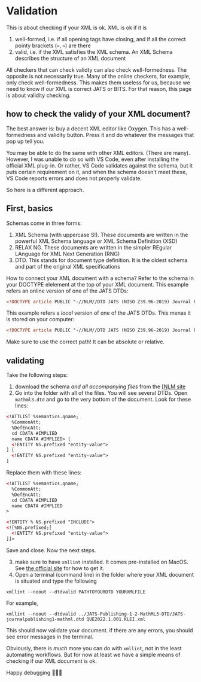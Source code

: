 # Validation

This is about checking if your XML is ok. XML is ok if it is

1. well-formed, i.e. if all opening tags have closing, and if all the correct pointy brackets (`<`, `>`) are there
2. valid, i.e. if the XML satisfies the XML schema. An XML Schema describes the structure of an XML document

All checkers that can check validty can also check well-formedness. The opposite is not necessarily true. Many of the online checkers, for example, only check well-formedness. This makes them useless for us, because we need to know if our XML is correct JATS or BITS. For that reason, this page is about validity checking.

## how to check the validy of your XML document?

The best answer is: buy a decent XML editor like Oxygen. This has a well-formedness and validity button. Press it and do whatever the messages that pop up tell you. 

You may be able to do the same with other XML editors. (There are many). However, I was unable to do so with VS Code, even after installing the official XML plug-in. Or rather, VS Code validates against the schema, but it puts certain requirement on it, and when the schema doesn't meet these, VS Code reports errors and does not properly validate.

So here is a different approach.

## First, basics

Schemas come in three forms:

1. XML Schema (with  uppercase S!). These documents are written in the powerful XML Schema language or XML Schema Definition (XSD)
2. RELAX NG. These documents are written in the simpler REgular LAnguage for XML Next Generation (RNG)
3. DTD. This stands for document type definition. It is the oldest schema and part of the original XML specifications

How to connect your XML document with a schema? Refer to the schema in your DOCTYPE elelement at the top of your XML document. This example refers an online version of one of the JATS DTDs:

```xml
<!DOCTYPE article PUBLIC "-//NLM//DTD JATS (NISO Z39.96-2019) Journal Publishing DTD v1.2 20190208//EN" "JATS-journalpublishing1-mathml.dtd"> 
```

This example refers a _local_ version of one of the JATS DTDs. This menas it is stored on your computer:

```xml
<!DOCTYPE article PUBLIC "-//NLM//DTD JATS (NISO Z39.96-2019) Journal Publishing DTD v1.2 20190208//EN" "../JATS-Publishing-1-2-MathML3-DTD/JATS-journalpublishing1-mathml.dtd"> 
```

Make sure to use the correct path! It can be absolute or relative. 

## validating
Take the following steps:

1. download the schema _and all accompanying files_ from the [[NLM site](https://jats.nlm.nih.gov/publishing/tag-library/1.2/chapter/which-dtd.html)
2. Go into the folder with all of the files. You will see several DTDs. Open `mathml3.dtd` and go to the very bottom of the document. Look for these lines:

```xml
<!ATTLIST %semantics.qname;
  %CommonAtt;
  %DefEncAtt;
  cd CDATA #IMPLIED
  name CDATA #IMPLIED> [
  <!ENTITY NS.prefixed "entity-value">
] [
  <!ENTITY NS.prefixed "entity-value">
]
```

Replace them with these lines:

```xml
<!ATTLIST %semantics.qname;
  %CommonAtt;
  %DefEncAtt;
  cd CDATA #IMPLIED
  name CDATA #IMPLIED
>

<!ENTITY % NS.prefixed "INCLUDE">
<![%NS.prefixed;[
  <!ENTITY NS.prefixed "entity-value">
]]>

```

Save and close. Now the next steps.

3. make sure to have `xmllint` installed. It comes pre-installed on MacOS. See [the official site](https://gitlab.gnome.org/GNOME/libxml2/-/wikis/home) for how to get it.
4. Open a terminal (command line) in the folder where your XML document is situated and type the following

```ls
xmllint --noout --dtdvalid PATHTOYOURDTD YOURXMLFILE
```

For example, 
```ls
xmllint --noout --dtdvalid ../JATS-Publishing-1-2-MathML3-DTD/JATS-journalpublishing1-mathml.dtd QUE2022.1.001.KLEI.xml
```

This should now validate your document. if there are any errors, you should see error messages in the terminal. 

Obviously, there is _much_ more you can do with `xmllint`, not in the least automating workflows. But for now at least we have a simple means of checking if our XML document is ok.

Happy debugging 🐞🐞🐞 
